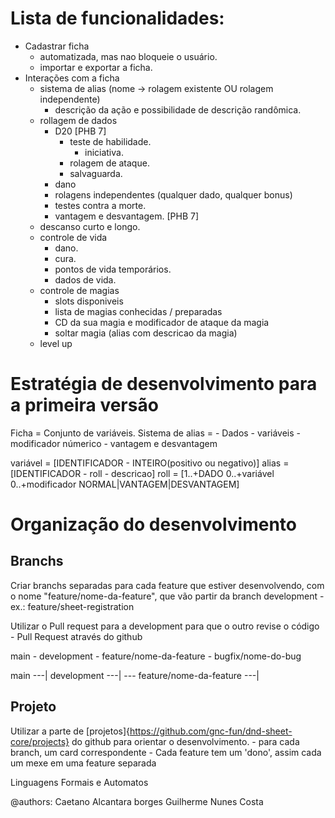 # Lista de funcionalidades:

- Cadastrar ficha
  - automatizada, mas nao bloqueie o usuário.
  - importar e exportar a ficha.
- Interações com a ficha
  - sistema de alias (nome -> rolagem existente OU rolagem independente)
    - descrição da ação e possibilidade de descrição randômica.
  - rollagem de dados
    - D20 [PHB 7]
      - teste de habilidade.
      	- iniciativa.
      - rolagem de ataque.
      - salvaguarda.
    - dano
    - rolagens independentes (qualquer dado, qualquer bonus)
    - testes contra a morte.
    - vantagem e desvantagem. [PHB 7]
  - descanso curto e longo.
  - controle de vida
    - dano.
    - cura.
    - pontos de vida temporários.
    - dados de vida.
  - controle de magias
    - slots disponiveis
    - lista de magias conhecidas / preparadas
    - CD da sua magia e modificador de ataque da magia
    - soltar magia (alias com descricao da magia)
  - level up

# Estratégia de desenvolvimento para a primeira versão

Ficha = Conjunto de variáveis.
Sistema de alias =
	- Dados
	- variáveis
	- modificador númerico
	- vantagem e desvantagem

variável = [IDENTIFICADOR - INTEIRO(positivo ou negativo)]
alias = [IDENTIFICADOR - roll - descricao]
roll = [1..+DADO 0..+variável 0..+modificador NORMAL|VANTAGEM|DESVANTAGEM]



# Organização do desenvolvimento

## Branchs

Criar branchs separadas para cada feature que estiver desenvolvendo, com o nome "feature/nome-da-feature", que vão partir da branch development
	- ex.: feature/sheet-registration

Utilizar o Pull request para a development para que o outro revise o código
	- Pull Request através do github

main
	- development
		- feature/nome-da-feature
		- bugfix/nome-do-bug

main ---|
		development ---|						   ---
					   feature/nome-da-feature ---|

## Projeto

Utilizar a parte de [projetos]{https://github.com/gnc-fun/dnd-sheet-core/projects} do github para orientar o desenvolvimento.
	- para cada branch, um card correspondente
	- Cada feature tem um 'dono', assim cada um mexe em uma feature separada



Linguagens Formais e Automatos


@authors:
Caetano Alcantara borges
Guilherme Nunes Costa